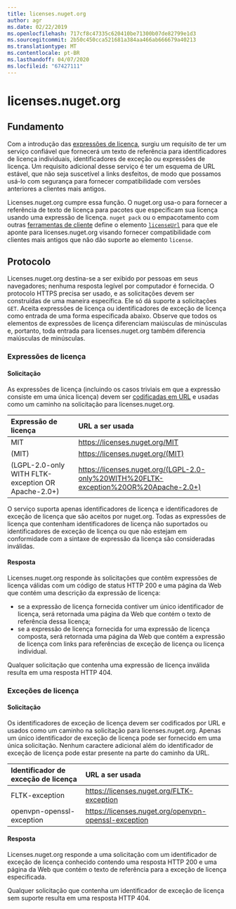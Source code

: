 ```yaml
---
title: licenses.nuget.org
author: agr
ms.date: 02/22/2019
ms.openlocfilehash: 717cf8c47335c620410be71300b07de82799e1d3
ms.sourcegitcommit: 2b50c450cca521681a384aa466ab666679a40213
ms.translationtype: MT
ms.contentlocale: pt-BR
ms.lasthandoff: 04/07/2020
ms.locfileid: "67427111"
---
```

# <a name="licensesnugetorg"></a>licenses.nuget.org

## <a name="rationale"></a>Fundamento

Com a introdução das [expressões de licença](../reference/nuspec.md#license), surgiu um requisito de ter um serviço confiável que fornecerá um texto de referência para identificadores de licença individuais, identificadores de exceção ou expressões de licença.
Um requisito adicional desse serviço é ter um esquema de URL estável, que não seja suscetível a links desfeitos, de modo que possamos usá-lo com segurança para fornecer compatibilidade com versões anteriores a clientes mais antigos.

Licenses.nuget.org cumpre essa função. O nuget.org usa-o para fornecer a referência de texto de licença para pacotes que especificam sua licença usando uma expressão de licença. `nuget pack` ou o empacotamento com outras [ferramentas de cliente](../install-nuget-client-tools.md) define o elemento [`licenseUrl`](../reference/nuspec.md#licenseurl) para que ele aponte para licenses.nuget.org visando fornecer compatibilidade com clientes mais antigos que não dão suporte ao elemento `license`.

## <a name="protocol"></a>Protocolo

Licenses.nuget.org destina-se a ser exibido por pessoas em seus navegadores; nenhuma resposta legível por computador é fornecida.
O protocolo HTTPS precisa ser usado, e as solicitações devem ser construídas de uma maneira específica. Ele só dá suporte a solicitações `GET`.
Aceita expressões de licença ou identificadores de exceção de licença como entrada de uma forma especificada abaixo. Observe que todos os elementos de expressões de licença diferenciam maiúsculas de minúsculas e, portanto, toda entrada para licenses.nuget.org também diferencia maiúsculas de minúsculas.

### <a name="license-expressions"></a>Expressões de licença

#### <a name="request"></a>Solicitação

As expressões de licença (incluindo os casos triviais em que a expressão consiste em uma única licença) devem ser [codificadas em URL](https://tools.ietf.org/html/rfc3986#section-2.1) e usadas como um caminho na solicitação para licenses.nuget.org.

| Expressão de licença | URL a ser usada |
|:---|:---|
| MIT                                                | <https://licenses.nuget.org/MIT> |
| (MIT)                                              | <https://licenses.nuget.org/(MIT)> |
| (LGPL-2.0-only WITH FLTK-exception OR Apache-2.0+) | <https://licenses.nuget.org/(LGPL-2.0-only%20WITH%20FLTK-exception%20OR%20Apache-2.0+)> |

O serviço suporta apenas identificadores de licença e identificadores de exceção de licença que são aceitos por nuget.org. Todas as expressões de licença que contenham identificadores de licença não suportados ou identificadores de exceção de licença ou que não estejam em conformidade com a sintaxe de expressão da licença são consideradas inválidas.

#### <a name="response"></a>Resposta

Licenses.nuget.org responde às solicitações que contêm expressões de licença válidas com um código de status HTTP 200 e uma página da Web que contém uma descrição da expressão de licença:

* se a expressão de licença fornecida contiver um único identificador de licença, será retornada uma página da Web que contém o texto de referência dessa licença;
* se a expressão de licença fornecida for uma expressão de licença composta, será retornada uma página da Web que contém a expressão de licença com links para referências de exceção de licença ou licença individual.

Qualquer solicitação que contenha uma expressão de licença inválida resulta em uma resposta HTTP 404.

### <a name="license-exceptions"></a>Exceções de licença

#### <a name="request"></a>Solicitação

Os identificadores de exceção de licença devem ser codificados por URL e usados como um caminho na solicitação para licenses.nuget.org. Apenas um único identificador de exceção de licença pode ser fornecido em uma única solicitação. Nenhum caractere adicional além do identificador de exceção de licença pode estar presente na parte do caminho da URL.

| Identificador de exceção de licença | URL a ser usada |
|:---|:---|
|FLTK-exception            | <https://licenses.nuget.org/FLTK-exception> |
|openvpn-openssl-exception | <https://licenses.nuget.org/openvpn-openssl-exception> |

#### <a name="response"></a>Resposta

Licenses.nuget.org responde a uma solicitação com um identificador de exceção de licença conhecido contendo uma resposta HTTP 200 e uma página da Web que contém o texto de referência para a exceção de licença especificada.

Qualquer solicitação que contenha um identificador de exceção de licença sem suporte resulta em uma resposta HTTP 404.